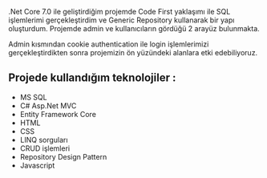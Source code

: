.Net Core 7.0 ile geliştirdiğim projemde Code First yaklaşımı ile SQL işlemlerimi gerçekleştirdim ve Generic Repository kullanarak bir yapı oluşturdum.
Projemde admin ve kullanıcıların gördüğü 2 arayüz bulunmakta.

Admin kısmından cookie authentication ile login işlemlerimizi gerçekleştirdikten sonra projemizin ön yüzündeki alanlara etki edebiliyoruz.


## Projede kullandığım teknolojiler :
- MS SQL
- C# Asp.Net MVC
- Entity Framework Core
- HTML
- CSS
- LINQ sorguları
- CRUD işlemleri
- Repository Design Pattern
- Javascript


